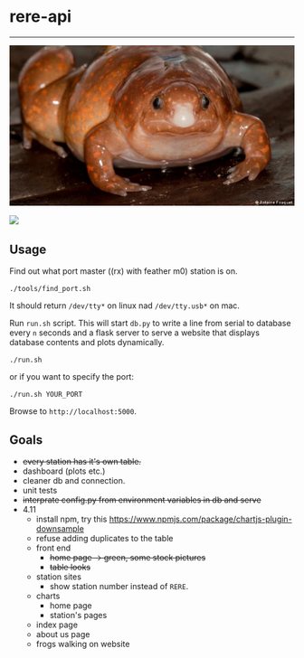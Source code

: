 # rere-api
-------------------------------------------------------------

<img src='docs/frog.jpg'>

<a href="http://forthebadge.com/"><img src="https://forthebadge.com/images/badges/built-with-swag.svg"></a>

## Usage

Find out what port master ((rx) with feather m0) station is on.
```
./tools/find_port.sh
```
It should return `/dev/tty*` on linux nad `/dev/tty.usb*` on mac.

Run `run.sh` script. 
This will start `db.py` to write a line from serial to database every `n` seconds and a flask server to serve a website that displays database contents and plots dynamically.

```
./run.sh
```
or if you want to specify the port:
```
./run.sh YOUR_PORT
```

Browse to `http://localhost:5000`.

## Goals

* ~~every station has it's own table.~~ 
* dashboard (plots etc.)
* cleaner db and connection. 
* unit tests
* ~~interprate config.py from environment variables in db and serve~~
* 4.11
  * install npm, try this https://www.npmjs.com/package/chartjs-plugin-downsample
  * refuse adding duplicates to the table
  * front end
    * ~~home page -> green, some stock pictures~~
    * ~~table looks~~
  * station sites
    * show station number instead of `RERE`.
  * charts
    * home page
    * station's pages
  * index page
  * about us page
  * frogs walking on website
    
